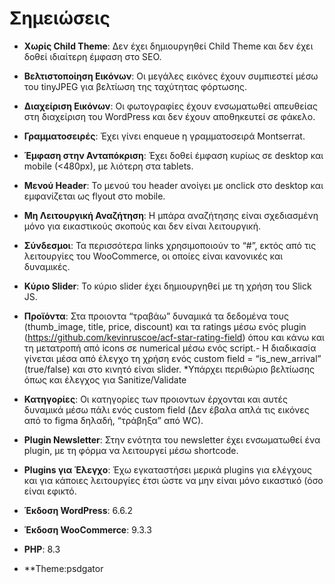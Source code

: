 # Σημειώσεις


- **Χωρίς Child Theme**: Δεν έχει δημιουργηθεί Child Theme και δεν έχει δοθεί ιδιαίτερη έμφαση στο SEO.
- **Βελτιστοποίηση Εικόνων**: Οι μεγάλες εικόνες έχουν συμπιεστεί μέσω του tinyJPEG για βελτίωση της ταχύτητας φόρτωσης.
- **Διαχείριση Εικόνων**: Οι φωτογραφίες έχουν ενσωματωθεί απευθείας στη διαχείριση του WordPress και δεν έχουν αποθηκευτεί σε φάκελο.
- **Γραμματοσειρές**: Έχει γίνει enqueue η γραμματοσειρά Montserrat.
- **Έμφαση στην Ανταπόκριση**: Έχει δοθεί έμφαση κυρίως σε desktop και mobile (<480px), με λιότερη στα tablets.
- **Μενού Header**: Το μενού του header ανοίγει με onclick στο desktop και εμφανίζεται ως flyout στο mobile.
- **Μη Λειτουργική Αναζήτηση**: Η μπάρα αναζήτησης είναι σχεδιασμένη μόνο για εικαστικούς σκοπούς και δεν είναι λειτουργική.
- **Σύνδεσμοι**: Τα περισσότερα links χρησιμοποιούν το “#”, εκτός από τις λειτουργίες του WooCommerce, οι οποίες είναι κανονικές και δυναμικές.
- **Κύριο Slider**: Το κύριο slider έχει δημιουργηθεί με τη χρήση του Slick JS.
- **Προϊόντα**: Στα προιοντα “τραβάω” δυναμικά τα δεδομένα τους (thumb_image, title, price, discount) και τα ratings μέσω ενός plugin (https://github.com/kevinruscoe/acf-star-rating-field) όπου και κάνω και τη μετατροπή από icons σε numerical μέσω ενός script.- Η διαδικασία γίνεται μέσα από έλεγχο τη χρήση ενός custom field = “is_new_arrival” (true/false) και στο κινητό είναι slider. *Υπάρχει περιθώριο βελτίωσης όπως και έλεγχος για Sanitize/Validate
- **Κατηγορίες**: Οι κατηγορίες των προιοντων έρχονται και αυτές δυναμικά μέσω πάλι ενός custom field (Δεν έβαλα απλά τις εικόνες από το figma δηλαδή, “τράβηξα” από WC).
- **Plugin Newsletter**: Στην ενότητα του newsletter έχει ενσωματωθεί ένα plugin, με τη φόρμα να λειτουργεί μέσω shortcode.
- **Plugins για Έλεγχο**: Έχω εγκαταστήσει μερικά plugins για ελέγχους και για κάποιες λειτουργίες έτσι ώστε να μην είναι μόνο εικαστικό (όσο είναι εφικτό.

- **Έκδοση WordPress**: 6.6.2
- **Έκδοση WooCommerce**: 9.3.3
- **PHP**: 8.3
- **Theme:psdgator

